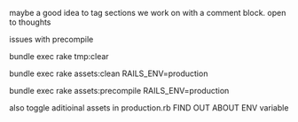 maybe a good idea to tag sections we work on with a comment block. open to thoughts






issues with precompile


bundle exec rake tmp:clear

 bundle exec rake assets:clean RAILS_ENV=production

 bundle exec rake assets:precompile RAILS_ENV=production

 also toggle aditioinal assets in production.rb
 FIND OUT ABOUT ENV variable